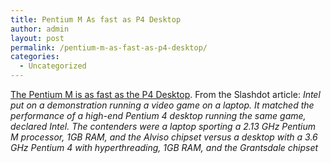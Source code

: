 ```yaml
---
title: Pentium M As fast as P4 Desktop
author: admin
layout: post
permalink: /pentium-m-as-fast-as-p4-desktop/
categories:
  - Uncategorized
---
```

[The Pentium M is as fast as the P4 Desktop][1]. From the Slashdot article: *Intel put on a demonstration running a video game on a laptop. It matched the performance of a high-end Pentium 4 desktop running the same game, declared Intel. The contenders were a laptop sporting a 2.13 GHz Pentium M processor, 1GB RAM, and the Alviso chipset versus a desktop with a 3.6 GHz Pentium 4 with hyperthreading, 1GB RAM, and the Grantsdale chipset*

 [1]: http://it.slashdot.org/article.pl?sid=05/01/22/143256&tid=118&tid=137&tid=218